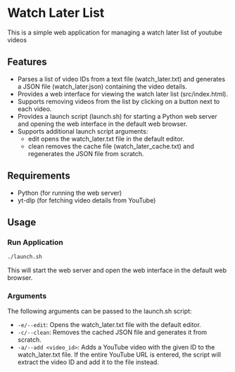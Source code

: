 # Watch Later List

This is a simple web application for managing a watch later list of youtube videos

## Features
- Parses a list of video IDs from a text file (watch_later.txt) and generates a JSON file (watch_later.json) containing the video details.
- Provides a web interface for viewing the watch later list (src/index.html).
- Supports removing videos from the list by clicking on a button next to each video.
- Provides a launch script (launch.sh) for starting a Python web server and opening the web interface in the default web browser.
- Supports additional launch script arguments:
	- edit opens the watch_later.txt file in the default editor.
	- clean removes the cache file (watch_later_cache.txt) and regenerates the JSON file from scratch.

## Requirements
- Python (for running the web server)
- yt-dlp (for fetching video details from YouTube)

## Usage
### Run Application
``` bash
./launch.sh

```

This will start the web server and open the web interface in the default web browser.

### Arguments
The following arguments can be passed to the launch.sh script:

- `-e/--edit`: Opens the watch_later.txt file with the default editor.
- `-c/--clean`: Removes the cached JSON file and generates it from scratch.
- `-a/--add <video_id>`: Adds a YouTube video with the given ID to the watch_later.txt file. If the entire YouTube URL is entered, the script will extract the video ID and add it to the file instead.
